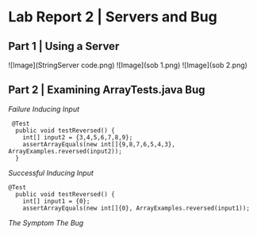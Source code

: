 # Lab Report 2 | Servers and Bug
## Part 1 | Using a Server
![Image](StringServer code.png)
![Image](sob 1.png)
![Image](sob 2.png)
## Part 2 | Examining ArrayTests.java Bug
*Failure Inducing Input*
```
 @Test
  public void testReversed() {
    int[] input2 = {3,4,5,6,7,8,9};
    assertArrayEquals(new int[]{9,8,7,6,5,4,3}, ArrayExamples.reversed(input2));
  }
```
*Successful Inducing Input*
```
@Test
  public void testReversed() {
    int[] input1 = {0};
    assertArrayEquals(new int[]{0}, ArrayExamples.reversed(input1));
```
*The Symptom*
*The Bug*
